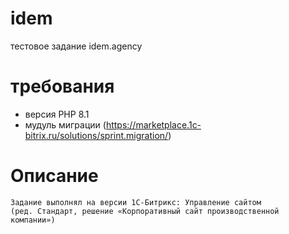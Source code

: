 # idem
тестовое задание idem.agency

# требования 
 - версия PHP 8.1
 - мудуль миграции (https://marketplace.1c-bitrix.ru/solutions/sprint.migration/)

# Описание

    Задание выполнял на версии 1С-Битрикс: Управление сайтом 
    (ред. Стандарт, решение «Корпоративный сайт производственной компании»)


    



